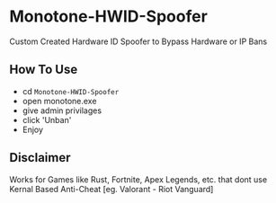 # Monotone-HWID-Spoofer
Custom Created Hardware ID Spoofer to Bypass Hardware or IP Bans
<br>

## How To Use
* cd `Monotone-HWID-Spoofer`
* open monotone.exe
* give admin privilages
* click 'Unban'
* Enjoy

## Disclaimer
Works for Games like Rust, Fortnite, Apex Legends, etc. that dont use Kernal Based Anti-Cheat [eg. Valorant - Riot Vanguard]

